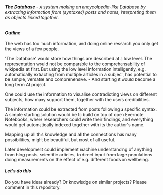 ###### **The Database** - A system making an encycolpedia-like Database by extracting information from (syntaxed) posts and notes, interpreting them as objects linked together.


#### *Outline*

The web has too much information, and doing online research you only get the views of a few people. 

'The Database' would store how things are described at a low level.
The representation would not be comparable to the comprehensability of wikipedia at first.
But using the low level information intelligently, e.g. automatically extracting from multiple articles in a subject, has potential to be simple, versatile and comprenehsive. - And starting it would become a long term AI project.

One could use the information to visualise contradicting views on different subjects, how many support them, together with the users credibilities.

The information could be extracted from posts following a specific syntax.
A simple starting solution would be to build on top of open Evernote Notebooks, where researchers could write their findings, and everything would get automatically indexed together with its the author's name.

Mapping up all this knowledge and all the connections has many possibilities, might be beautiful, but most of all useful.

Later development could implement machine understanding of anything from blog posts, scientific articles, to direct input from large populations doing measurements on the effect of e.g. different foods on wellbeing.



#### *Let's do this*
Do you have ideas already? Or knowledge on similar projects? Please comment in this repository.
